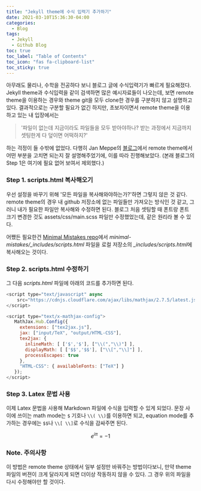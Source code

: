 ```yaml
---
title: "Jekyll theme에 수식 입력기 추가하기"
date: 2021-03-10T15:36:30-04:00
categories:
  - Blog
tags:
  - Jekyll
  - Github Blog
toc: true
toc_label: "Table of Contents"
toc_icon: "fas fa-clipboard-list"
toc_sticky: true
---
```


아무래도 물리나, 수학을 전공하다 보니 블로그 글에 수식입력기가 빠르게 필요해졌다.
Jekyll theme과 수식입력을 같이 검색하면 많은 예시자료들이 나오는데, 보면 remote theme을 이용하는 경우와 theme git을 모두 clone한 경우를 구분하지 않고 설명하고 있다. 
결과적으로는 구분할 필요가 없긴 하지만, 초보자이면서 remote theme을 이용하고 있는 내 입장에서는 

> '파일이 없는데 지금이라도 파일들을 모두 받아야하나? 받는 과정에서 지금까지 셋팅한게 다 덮이면 어떡하지?'

하는 걱정이 들 수밖에 없었다. 다행히 Jan Meppe의 [블로그](https://www.janmeppe.com/blog/How-to-add-mathjax-to-minimal-mistakes/)에서 remote theme에서 어떤 부분을 고치면 되는지 잘 설명해주었기에, 이를 따라 진행해보았다. (본래 블로그의 Step 1은 여기에 필요 없어 보여서 제외했다.)

### Step 1. scripts.html 복사해오기

우선 설정을 바꾸기 위해 '모든 파일을 복사해와야하는가?'하면 그렇지 않은 것 같다. remote theme의 경우 내 github 저장소에 없는 파일들만 가져오는 방식인 것 같고, 그러니 내가 필요한 파일만 복사해와 수정하면 된다. 블로그 처음 셋팅할 때 폰트랑 폰트 크기 변경한 것도 assets/css/main.scss 파일만 수정했었는데, 같은 원리라 볼 수 있다.

어쨌든 필요한건 [Minimal Mistakes repo](https://github.com/mmistakes/minimal-mistakes)에서 *minimal-mistakes/_includes/scripts.html* 파일을 로컬 저장소의 *_includes/scripts.html*에 복사해오는 것이다. 

### Step 2. scripts.html 수정하기

그 다음 *scripts.html* 파일에 아래의 코드를 추가하면 된다.

~~~~ javascript
<script type="text/javascript" async
    src="https://cdnjs.cloudflare.com/ajax/libs/mathjax/2.7.5/latest.js?config=TeX-MML-AM_CHTML">
</script>

<script type="text/x-mathjax-config">
   MathJax.Hub.Config({
     extensions: ["tex2jax.js"],
     jax: ["input/TeX", "output/HTML-CSS"],
     tex2jax: {
       inlineMath: [ ['$','$'], ["\\(","\\)"] ],
       displayMath: [ ['$$','$$'], ["\\[","\\]"] ],
       processEscapes: true
     },
     "HTML-CSS": { availableFonts: ["TeX"] }
   });
</script>
~~~~

### Step 3. Latex 문법 사용

이제 Latex 문법을 사용해 Markdown 파일에 수식을 입력할 수 있게 되었다. 문장 사이에 쓰이는 math mode는 `$` 기호나 `\\( \\)`를 이용하면 되고, equation mode를 추가하는 경우에는 `$$`나 `\\[ \\]`로 수식을 감싸주면 된다.

$$
    e^{i \pi} = - 1
$$

### Note. 주의사항

이 방법은 remote theme 상태에서 일부 설정만 바꿔주는 방법이다보니, 만약 theme 파일의 버젼이 크게 달라지게 되면 더이상 작동하지 않을 수 있다. 그 경우 위의 파일을 다시 수정해야만 할 것이다.
